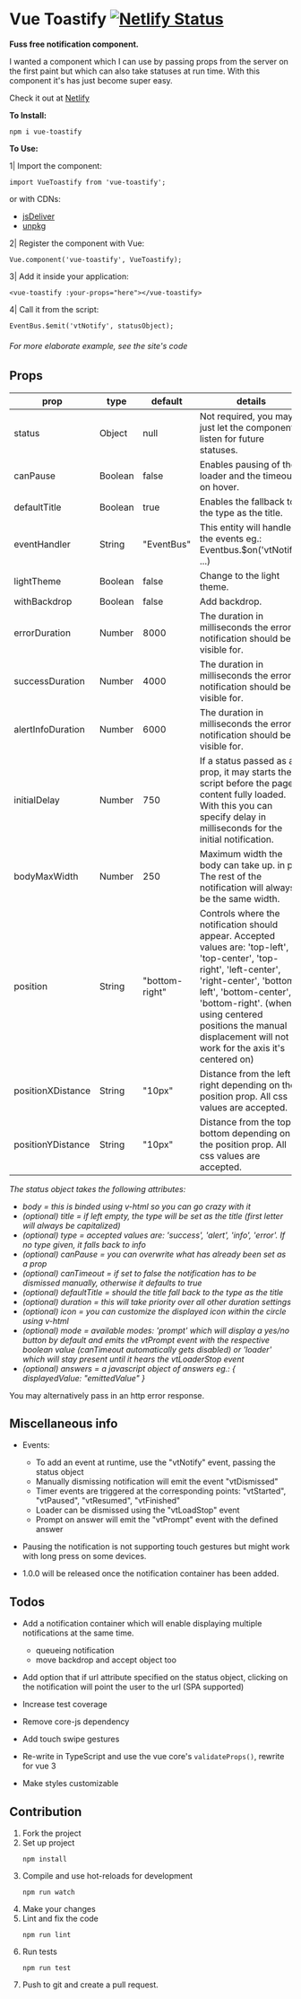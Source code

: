 # Vue Toastify [![Netlify Status](https://api.netlify.com/api/v1/badges/bc0cc717-a41e-4317-85d5-bc0ba745b3a5/deploy-status)](https://app.netlify.com/sites/vue-toastify/deploys)

**Fuss free notification component.**

I wanted a component which I can use by passing props from the server on the first paint but which can also take statuses at run time. With this component it's has just become super easy.

Check it out at [Netlify](https://vue-toastify.netlify.com/)


**To Install:**

```
npm i vue-toastify
```

**To Use:**

1| Import the component:

```
import VueToastify from 'vue-toastify';
```
or with CDNs:
 - [jsDeliver](https://cdn.jsdelivr.net/npm/vue-toastify@latest)
 - [unpkg](https://unpkg.com/vue-toastify@0.4.0/dist/vue-toastify.umd.min.js)

2|  Register the component with Vue:

```
Vue.component('vue-toastify', VueToastify);
```

3| Add it inside your application:

```
<vue-toastify :your-props="here"></vue-toastify>
``` 

4| Call it from the script:

```
EventBus.$emit('vtNotify', statusObject);
```
###### _For more elaborate example, see the site's code_

**Props**
-
 prop | type | default | details |
---|---|---|---
| status | Object | null | Not required, you may just let the component listen for future statuses. |
| canPause | Boolean | false | Enables pausing of the loader and the timeout on hover. |
| defaultTitle | Boolean | true | Enables the fallback to the type as the title. |
| eventHandler | String | "EventBus" | This entity will handle the events eg.: Eventbus.$on('vtNotify', ...) |
| lightTheme | Boolean | false | Change to the light theme. |
| withBackdrop | Boolean | false | Add backdrop. |
| errorDuration | Number | 8000 | The duration in milliseconds the error notification should be visible for. |
| successDuration | Number | 4000 | The duration in milliseconds the error notification should be visible for. |
| alertInfoDuration | Number | 6000 | The duration in milliseconds the error notification should be visible for. |
| initialDelay | Number | 750 | If a status passed as a prop, it may starts the script before the page's content fully loaded. With this you can specify delay in milliseconds for the initial notification. |
| bodyMaxWidth | Number | 250 | Maximum width the body can take up. in px The rest of the notification will always be the same width. |
| position|String|"bottom-right"| Controls where the notification should appear. Accepted values are: 'top-left', 'top-center', 'top-right', 'left-center', 'right-center', 'bottom-left',  'bottom-center', 'bottom-right'. (when using centered positions the manual displacement will not work for the axis it's centered on)|
| positionXDistance | String | "10px" | Distance from the left or right depending on the position prop. All css values are accepted. |
| positionYDistance | String | "10px" | Distance from the top or bottom depending on the position prop. All css values are accepted. |

*The status object takes the following attributes:*
 - *body = this is binded using v-html so you can go crazy with it*
 - *(optional) title = if left empty, the type will be set as the title (first letter will always be capitalized)*
 - *(optional) type =  accepted values are: 'success', 'alert', 'info', 'error'. If no type given, it falls back to info*
 - *(optional) canPause = you can overwrite what has already been set as
   a prop*
 - *(optional) canTimeout = if set to false the notification has to be dismissed manually, otherwise it defaults to true*
- *(optional) defaultTitle = should the title fall back to the type as the title*
- *(optional) duration = this will take priority over all other duration settings*
- *(optional) icon = you can customize the displayed icon within the circle using v-html*
- *(optional) mode = available modes: 'prompt' which will display a yes/no button by default and emits the vtPrompt event with the respective boolean value (canTimeout automatically gets disabled) or 'loader' which will stay present until it hears the vtLoaderStop event*
- *(optional) answers = a javascript object of answers eg.: { displayedValue: "emittedValue" }*

You may alternatively pass in an http error response.

**Miscellaneous info**
-
- Events:
  - To add an event at runtime, use the "vtNotify" event, passing the status object
  - Manually dismissing notification will emit the event "vtDismissed"
  - Timer events are triggered at the corresponding points: "vtStarted", "vtPaused", "vtResumed", "vtFinished"
  - Loader can be dismissed using the "vtLoadStop" event
  - Prompt on answer will emit the "vtPrompt" event with the defined answer

 - Pausing the notification is not supporting touch gestures but might work with long press on some devices.
 
 - 1.0.0 will be released once the notification container has been added.
 
**Todos**
-
 - Add a notification container which will enable displaying multiple notifications at the same time.
    - queueing notification
    - move backdrop and accept object too
 
- Add option that if url attribute specified on the status object, clicking on the notification
 will point the user to the url (SPA supported)

- Increase test coverage

- Remove core-js dependency

- Add touch swipe gestures

- Re-write in TypeScript and use the vue core's `validateProps()`, rewrite for vue 3

- Make styles customizable

**Contribution**
-
1. Fork the project
2. Set up project
    ```
    npm install
    ```
3. Compile and use hot-reloads for development
    ```
    npm run watch
    ```
4. Make your changes
5. Lint and fix the code
    ```
    npm run lint
    ```
6. Run tests
    ```
    npm run test
    ```
7. Push to git and create a pull request.
